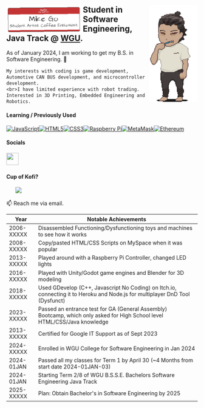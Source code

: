 <!-- !DOCTYPE HTML -->
<header>
<html lang=en>
</header>


<body>

  <section>
    <img align="right" src="Me.gif" alt="Me." width="128" height="256">
  <h1>
    <img align="left" src="NameTagProject.png" alt="NameTag" width="40%" height="40%">
    Student in Software Engineering, Java Track @ <a href="https://www.wgu.edu/online-it-degrees/software-engineering-bachelors-program.html" title="WGU">WGU</a>.
  </h1>
  <p>
    As of January 2024, I am working to get my B.S. in Software Engineering. 🌱
  
    My interests with coding is game development, Automotive CAN BUS development, and microcontroller development.
    <br>I have limited experience with robot trading. Interested in 3D Printing, Embedded Engineering and Robotics.
  </p>
  </section>

#### Learning / Previously Used
<p align="left">
<a href="https://developer.mozilla.org/en-US/docs/Web/JavaScript" target="_blank" rel="noreferrer"><img src="https://raw.githubusercontent.com/danielcranney/readme-generator/main/public/icons/skills/javascript-colored.svg" width="36" height="36" alt="JavaScript" /></a><a href="https://developer.mozilla.org/en-US/docs/Glossary/HTML5" target="_blank" rel="noreferrer"><img src="https://raw.githubusercontent.com/danielcranney/readme-generator/main/public/icons/skills/html5-colored.svg" width="36" height="36" alt="HTML5" /></a><a href="https://www.w3.org/TR/CSS/#css" target="_blank" rel="noreferrer"><img src="https://raw.githubusercontent.com/danielcranney/readme-generator/main/public/icons/skills/css3-colored.svg" width="36" height="36" alt="CSS3" /></a><a href="https://www.raspberrypi.org/" target="_blank" rel="noreferrer"><img src="https://raw.githubusercontent.com/danielcranney/readme-generator/main/public/icons/skills/raspberrypi-colored.svg" width="36" height="36" alt="Raspberry Pi" /></a><a href="https://metamask.io/" target="_blank" rel="noreferrer"><img src="https://raw.githubusercontent.com/danielcranney/readme-generator/main/public/icons/skills/metamask-colored.svg" width="36" height="36" alt="MetaMask" /></a><a href="https://ethereum.org/en/" target="_blank" rel="noreferrer"><img src="https://raw.githubusercontent.com/danielcranney/readme-generator/main/public/icons/skills/ethereum-colored.svg" width="36" height="36" alt="Ethereum" /></a>
</p>

#### Socials

<p align="left"> <a href="https://www.linkedin.com/in/michael-go-82a95a113/" target="_blank" rel="noreferrer"> <picture> <source media="(prefers-color-scheme: dark)" srcset="https://raw.githubusercontent.com/danielcranney/readme-generator/main/public/icons/socials/linkedin-dark.svg" /> <source media="(prefers-color-scheme: light)" srcset="https://raw.githubusercontent.com/danielcranney/readme-generator/main/public/icons/socials/linkedin.svg" /> <img src="https://raw.githubusercontent.com/danielcranney/readme-generator/main/public/icons/socials/linkedin.svg" width="32" height="32" /> </picture> </a></p>

#### Cup of Kofi?

<ul style="list-style-type: none; margin: 0;">

<li style="display: inline-block; margin-right: 0.25rem;"><a href="https://www.ko-fi.com/michaelgo"><img src="https://storage.ko-fi.com/cdn/kofi2.png?v=3" width="150"/></a></li>

</ul>

📫 Reach me via email.
</p>

| Year       | Notable Achievements                                                                                        |
|------------|-------------------------------------------------------------------------------------------------------------|
| 2006-XXXXX | Disassembled Functioning/Dysfunctioning toys and machines to see how it works                               |
| 2008-XXXXX | Copy/pasted HTML/CSS Scripts on MySpace when it was popular                                                 |
| 2013-XXXXX | Played around with a Raspberry Pi Controller, changed LED lights                                            |
| 2016-XXXXX | Played with Unity/Godot game engines and Blender for 3D modeling                                            |
| 2018-XXXXX | Used GDevelop (C++, Javascript No Coding) on Itch.io, connecting it to Heroku and Node.js for multiplayer DnD Tool (Dysfunct) |
| 2023-XXXXX | Passed an entrance test for GA (General Assembly) Bootcamp, which only asked for High School level HTML/CSS/Java knowledge |
| 2013-XXXXX | Certified for Google IT Support as of Sept 2023                                                             |
| 2024-XXXXX | Enrolled in WGU College for Software Engineering in Jan 2024                                                |
| 2024-01JAN | Passed all my classes for Term 1 by April 30 (~4 Months from start date 2024-01JAN-03)                      |
| 2024-01JAN | Starting Term 2/8 of WGU B.S.S.E. Bachelors Software Engineering Java Track                   |
| 2025-XXXXX | Plan: Obtain Bachelor's in Software Engineering by 2025                                                     |


</body>


<!--
**Greiye/Greiye** is a repository because its `README.md` (this file) appears on your GitHub profile.
Here are some ideas to get you started:
- 🔭 I’m currently working on ...
- 🌱 I’m currently learning ...
- 👯 I’m looking to collaborate on ...
- 🤔 I’m looking for help with ...
- 💬 Ask me about ...
- 📫 How to reach me: ...
-->
